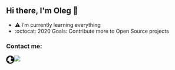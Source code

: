 ## Hi there, I'm Oleg 👋

-  :warning: I’m currently learning everything
-  :octocat: 2020 Goals: Contribute more to Open Source projects

### Contact me:

[<img align="left" width="22px" src="https://raw.githubusercontent.com/iconic/open-iconic/master/svg/globe.svg" />][website]
[<img align="left" width="22px" src="https://cdn.jsdelivr.net/npm/simple-icons@v3/icons/instagram.svg" />][instagram]

[website]: https://olegpapka2.github.io/website2/
[instagram]: https://www.instagram.com/oleg_papka
